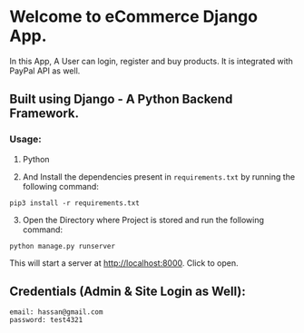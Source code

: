 # Welcome to eCommerce Django App.

In this App, A User can login, register and buy products. It is integrated with PayPal API as well.

## Built using Django - A Python Backend Framework.

### Usage:

1. Python

2. And Install the dependencies present in `requirements.txt` by running the following command:

`pip3 install -r requirements.txt`

3. Open the Directory where Project is stored and run the following command:

`python manage.py runserver`

This will start a server at [http://localhost:8000](http://localhost:8000). Click to open.

## Credentials (Admin & Site Login as Well):
```
email: hassan@gmail.com
password: test4321
```